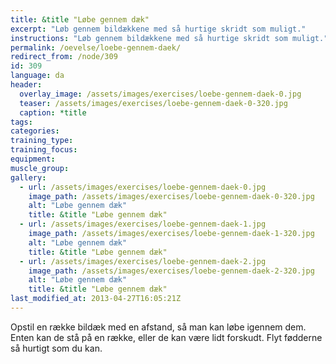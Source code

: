 ```yaml
---
title: &title "Løbe gennem dæk"
excerpt: "Løb gennem bildækkene med så hurtige skridt som muligt."
instructions: "Løb gennem bildækkene med så hurtige skridt som muligt."
permalink: /oevelse/loebe-gennem-daek/
redirect_from: /node/309
id: 309
language: da
header:
  overlay_image: /assets/images/exercises/loebe-gennem-daek-0.jpg
  teaser: /assets/images/exercises/loebe-gennem-daek-0-320.jpg
  caption: *title
tags:
categories:
training_type: 
training_focus: 
equipment:
muscle_group:
gallery:
  - url: /assets/images/exercises/loebe-gennem-daek-0.jpg
    image_path: /assets/images/exercises/loebe-gennem-daek-0-320.jpg
    alt: "Løbe gennem dæk"
    title: &title "Løbe gennem dæk"
  - url: /assets/images/exercises/loebe-gennem-daek-1.jpg
    image_path: /assets/images/exercises/loebe-gennem-daek-1-320.jpg
    alt: "Løbe gennem dæk"
    title: &title "Løbe gennem dæk"
  - url: /assets/images/exercises/loebe-gennem-daek-2.jpg
    image_path: /assets/images/exercises/loebe-gennem-daek-2-320.jpg
    alt: "Løbe gennem dæk"
    title: &title "Løbe gennem dæk"
last_modified_at: 2013-04-27T16:05:21Z
---
```


Opstil en række bildæk med en afstand, så man kan løbe igennem dem. Enten kan de stå på en række, eller de kan være lidt forskudt. Flyt fødderne så hurtigt som du kan.
